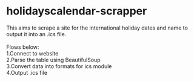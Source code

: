 # holidayscalendar-scrapper

This aims to scrape a site for the international holiday dates and name to output it into an .ics file.<br>
<br>
Flows below:<br>
1.Connect to website<br>
2.Parse the table using BeautifulSoup<br>
3.Convert data into formats for ics module<br>
4.Output .ics file<br>

